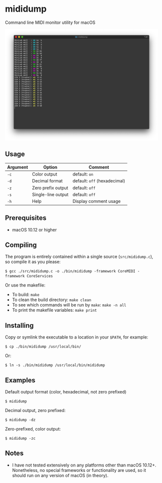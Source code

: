 # mididump

Command line MIDI monitor utility for macOS

![Screenshot](https://raw.githubusercontent.com/anthroid/mididump/master/images/mididump-screenshot.png)
## Usage

Argument | Option | Comment
--- | --- | ---
`-c` | Color output | default: `on`
`-d` | Decimal format | default: `off` (hexadecimal)
`-z` | Zero prefix output | default: `off`
`-s` | Single-line output | default: `off`
`-h` | Help | Display comment usage

## Prerequisites

* macOS 10.12 or higher

## Compiling

The program is entirely contained within a single source (`src/mididump.c`), so compile it as you please:
```
$ gcc ./src/mididump.c -o ./bin/mididump -framework CoreMIDI -framework CoreServices
```
Or use the makefile:
* To build: `make`
* To clean the build directory: `make clean`
* To see which commands will be run by `make`: `make -n all`
* To print the makefile variables: `make print`

## Installing

Copy or symlink the executable to a location in your `$PATH`, for example:

```
$ cp ./bin/mididump /usr/local/bin/
```
Or:
```
$ ln -s ./bin/mididump /usr/local/bin/mididump
```

## Examples

Default output format (color, hexadecimal, not zero prefixed)
```
$ mididump
```

Decimal output, zero prefixed:
```
$ mididump -dz
```

Zero-prefixed, color output:
```
$ mididump -zc
```

## Notes

* I have not tested extensively on any platforms other than macOS 10.12+. Nonetheless, no special frameworks or functionality are used, so it should run on any version of macOS (in theory).
